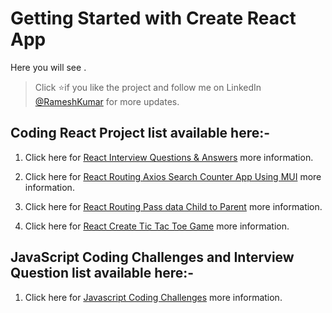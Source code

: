 # Getting Started with Create React App

Here you will see . 

   > Click :star:if you like the project and follow me on LinkedIn [@RameshKumar](https://www.linkedin.com/in/ramesh-kumar-choudhary/) for more updates.

   ## Coding React Project list available here:-

   1. Click here for [React Interview Questions & Answers](https://github.com/rseetech/React-interview-questions) more information.

   2. Click here for [React Routing Axios Search Counter App Using MUI](https://github.com/rseetech/react-routing-axios-search-counter-app-using-mui) more information.

   3. Click here for [React Routing Pass data Child to Parent](https://github.com/rseetech/react-router-axios-pass-data-child-to-parent) more information.

   4. Click here for [React Create Tic Tac Toe Game](https://github.com/rseetech/react-create-tic-tac-toe-game) more information.


   ## JavaScript Coding Challenges and Interview Question list available here:-

   1. Click here for [Javascript Coding Challenges](https://github.com/rseetech/javascript-coding-challenges) more information.

